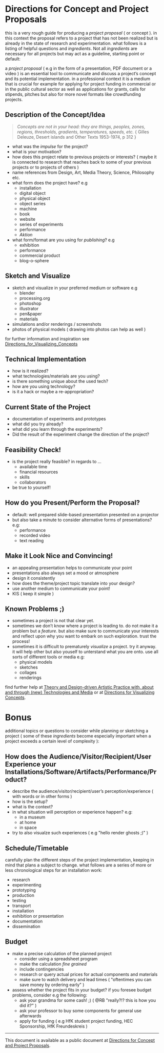 # Directions for Concept and Project Proposals

this is a very rough guide for producing a *project proposal* ( or concept ). in this context the proposal refers to a project that has not been realized but is already in the state of research and experimentation. what follows is a listing of helpful questions and *ingredients*. Not all *ingredients* are necessary for all projects but may act as a guideline, starting point or default:

a *project proposal* ( e.g in the form of a presentation, PDF document or a video ) is an essential tool to communicate and discuss a project’s concept and its potential implementation. in a professional context it is a medium that is crucial for example for applying for project funding in commercial or in the public cultural sector as well as applications for grants, calls for stipends, pitches but also for more novel formats like crowdfunding projects.

## Description of the Concept/Idea

> *Concepts are not in your head: they are things, peoples, zones, regions, thresholds, gradients, temperatures, speeds, etc.* { Gilles Deleuze, Desert islands and Other Texts 1953-1974, p 312 } 

- what was the *impulse* for the project?
- what is your motivation?
- how does this project relate to previous projects or interests? ( maybe it is connected to research that reaches back to some of your previous projects or to projects of others )
- name references from Design, Art, Media Theory, Science, Philosophy etc.
- what form does the project have? e.g
    - installation
    - digital object
    - physical object
    - object series
    - machine
    - book
    - website
    - series of experiments
    - performance
    - *Aktion*
- what form/format are you using for *publishing*? e.g
    - exhibition
    - performance
    - commercial product
    - blog-o-sphere

## Sketch and Visualize

- sketch and visualize in your preferred medium or software e.g 
    - blender
    - processing.org
    - photoshop
    - illustrator
    - pen&paper
    - materials
- simulations and/or renderings / screenshots
- photos of physical models ( drawing into photos can help as well )

for further information and inspiration see [Directions_for_Visualizing_Concepts](http://dm-hb.de/dmdfvc)

## Technical Implementation

- how is it realized?
- what technologies/materials are you using?
- is there something unique about the used tech?
- how are you using technology?
- is it a hack or maybe a re-appropriation?

## Current State of the Project

- documentation of experiments and prototypes
- what did you try already?
- what did you learn through the experiments?
- Did the result of the experiment change the direction of the project?

## Feasibility Check!

- is the project really feasible? in regards to …
    - available time
    - financial resources
    - skills
    - collaborators
- be true to yourself!

## How do you Present/Perform the Proposal?

- default: well prepared slide-based presentation presented on a projector
- but also take a minute to consider alternative forms of presentations? e.g:
    - performance
    - recorded video
    - text reading

## Make it Look Nice and Convincing!

- an appealing presentation helps to communicate your point
- presentations also always set a mood or atmosphere
- design it consistently
- how does the theme/project topic translate into your design?
- use another medium to communicate your point!
- KIS ( keep it simple )

## Known Problems ;)

- sometimes a project is not that clear yet. 
- sometimes we don’t know where a project is leading to. do not make it a problem but a *feature*. but also make sure to communicate your interests and reflect upon why you want to embark on such exploration. trust the process!
- sometimes it is difficult to prematurely *visualize* a project. try it anyway. it will help other but also youself to unterstand what you are onto. use all sorts of different tools or media e.g:
    - physical models
    - sketches
    - collages
    - renderings

find further help at [Theory and Design-driven Artistic Practice with, about and through (new) Technologies and Media](https://docs.google.com/document/d/1uwNdwLStjFsURw0eKTtNJv-CyWoTwwJ08jGdl2DszSw) or at [Directions for Visualizing Concepts](http://dm-hb.de/dmdfvc). 

# Bonus

additional topics or questions to consider while planning or sketching a project ( some of these *ingredients* become especially important when a project exceeds a certain level of complexity ):

## How does the Audience/Visitor/Recipient/User Experience your Installations/Software/Artifacts/Performance/Product?

- describe the audience/visitor/recipient/user’s perception/experience ( with words or in other forms )
- how is the setup?
- what is the context?
- in what situation will perception or experience happen? e.g:
    - in a museum
    - at home
    - in space
- try to also visualze such experiences ( e.g "hello render ghosts ;)" )

## Schedule/Timetable

carefully plan the different steps of the project implementation, keeping in mind that plans a subject to change. what follows are a series of more or less chronological steps for an installation work:

- research
- experimenting
- prototyping
- production
- testing
- transport
- installation
- exhibition or presentation
- documentation
- dissemination

## Budget

- make a precise calculation of the planned project
    - consider using a spreadsheet program 
    - make the calculation *fine grained*
    - include contingencies
    - research or query actual prices for actual components and materials
    - make sure to watch delivery and lead times ( "oftentimes you can save money by ordering early" )
- assess whether the project fits in your budget? if you foresee budget problems, consider e.g the following:
    - ask your grandma for some cash! ;) ( @RB "really?!? this is how you did it?" )
    - ask your professor to buy some components for general use afterwards
    - apply for funding ( e.g HfK student project funding, HEC Sponsorship, HfK Freundeskreis )

---

This document is available as a public document at [Directions for Concept and Project Proposals](http://dm-hb.de/dfcapp).
